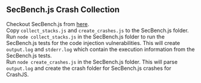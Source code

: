 ## SecBench.js Crash Collection

Checkout SecBench.js from [here](https://github.com/TQRG/secbench).  
Copy `collect_stacks.js` and `create_crashes.js` to the SecBench.js folder.  
Run `node collect_stacks.js` in the SecBench.js folder to run the SecBench.js tests for the code injection vulnerabilities.
This will create `output.log` and `stderr.log` which contain the execution information from the SecBench.js tests.  
Run `node create_crashes.js` in the SecBench.js folder.
This will parse `output.log` and create the crash folder for SecBench.js crashes for CrashJS.
